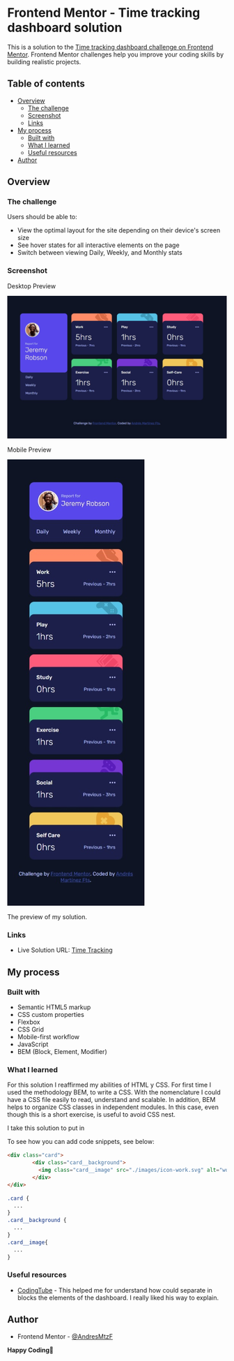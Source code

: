 # Frontend Mentor - Time tracking dashboard solution

This is a solution to the [Time tracking dashboard challenge on Frontend Mentor](https://www.frontendmentor.io/challenges/time-tracking-dashboard-UIQ7167Jw). Frontend Mentor challenges help you improve your coding skills by building realistic projects.

## Table of contents

- [Overview](#overview)
  - [The challenge](#the-challenge)
  - [Screenshot](#screenshot)
  - [Links](#links)  
- [My process](#my-process)
  - [Built with](#built-with)
  - [What I learned](#what-i-learned)
  - [Useful resources](#useful-resources)
- [Author](#author)

## Overview

### The challenge

Users should be able to:

- View the optimal layout for the site depending on their device's screen size
- See hover states for all interactive elements on the page
- Switch between viewing Daily, Weekly, and Monthly stats

### Screenshot

Desktop Preview

![My own design preview for the Time tracking dashboard coding challenge](./design/own-screenshot-tracking.jpeg)

Mobile Preview

![My own design preview for the Time tracking dashboard coding challenge](./design/own-screenshot-tracking-mobile.jpeg)

The preview of my solution.

### Links

- Live Solution URL: [Time Tracking](https://time-tracking-dashboard-andresmtzf.vercel.app/)

## My process

### Built with

- Semantic HTML5 markup
- CSS custom properties
- Flexbox
- CSS Grid
- Mobile-first workflow
- JavaScript
- BEM (Block, Element, Modifier)

### What I learned

For this solution I reaffirmed my abilities of HTML y CSS.
For first time I used the methodology BEM, to write a CSS.
With the nomenclature I could  have a CSS file easily to read, understand and scalable. In addition, BEM helps to organize CSS classes in independent modules.
In this case, even though this is a short exercise, is useful to avoid CSS nest.

I take this solution to put in

To see how you can add code snippets, see below:

```html
<div class="card">
        <div class="card__background">
          <img class="card__image" src="./images/icon-work.svg" alt="work-ico">          
        </div>
</div>        
```

```css
.card {
  ...
}
.card__background {
  ...
}
.card__image{
  ...
}
```

### Useful resources

- [CodingTube](https://www.youtube.com/c/CodingTube) - This helped me for understand how could separate in blocks the elements of the dashboard. I really liked his way to explain.

## Author

- Frontend Mentor - [@AndresMtzF](https://www.frontendmentor.io/profile/AndresMtzF)

**Happy Coding**🤖
